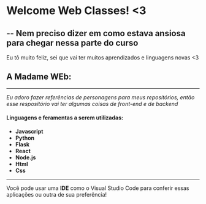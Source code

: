 # Welcome Web Classes! <3

--
**Nem preciso dizer em como estava ansiosa para chegar nessa parte do curso**
- 

Eu tô muito feliz, sei que vai ter muitos aprendizados e linguagens novas <3 

## A Madame WEb:
------

*Eu adoro fazer referências de personagens para meus repositórios, então esse respositório vai ter algumas coisas de front-end e de backend*

#### Linguagens e feramentas a serem utilizadas:
- **Javascript**
- **Python**
- **Flask**
- **React**
- **Node.js**
- **Html**
- **Css**
----

Você pode usar uma **IDE** como o Visual Studio Code para conferir essas aplicações ou outra de sua preferência! 
